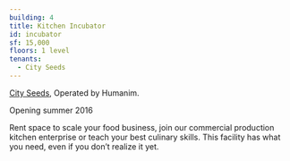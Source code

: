 ```yaml
---
building: 4
title: Kitchen Incubator
id: incubator
sf: 15,000
floors: 1 level
tenants:
  - City Seeds
---
```


[City Seeds](http://www.cityseeds.com), Operated by Humanim.

Opening summer 2016

Rent space to scale your food business, join our commercial production kitchen enterprise or
teach your best culinary skills. This facility has what you need, even if you don’t realize it yet.
